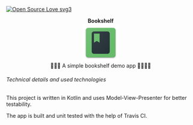 [![Open Source Love svg3](https://badges.frapsoft.com/os/v3/open-source.svg?v=103)](https://github.com/ellerbrock/open-source-badges/)

<p align="center">
 <b>Bookshelf</b>
 <br>
 <img src='https://github.com/code-schreiber/Bookshelf/raw/master/app/src/main/res/mipmap-xxxhdpi/ic_launcher.png' width='100' height='100'/>
 <br>
 📒📓📔 A simple bookshelf demo app 📕📗📘📙
</p>

###### Technical details and used technologies
This project is written in Kotlin and uses Model-View-Presenter for better testability.

The app is built and unit tested with the help of Travis CI.
